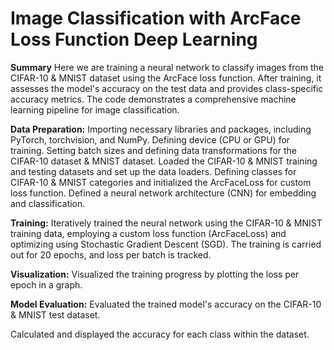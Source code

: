 # Image Classification with ArcFace Loss Function Deep Learning
**Summary**
Here we are training a neural network to classify images from the CIFAR-10 & MNIST dataset using the ArcFace loss function. After training, it assesses the model's accuracy 
on the test data and provides class-specific accuracy metrics. The code demonstrates a comprehensive machine learning pipeline for image classification.

**Data Preparation:**
Importing necessary libraries and packages, including PyTorch, torchvision, and NumPy.
Defining device (CPU or GPU) for training.
Setting batch sizes and defining data transformations for the CIFAR-10 dataset & MNIST dataset.
Loaded the CIFAR-10 & MNIST training and testing datasets and set up the data loaders.
Defining classes for CIFAR-10 & MNIST categories and initialized the ArcFaceLoss for custom loss function.
Defined a neural network architecture (CNN) for embedding and classification.

**Training:**
Iteratively trained the neural network using the CIFAR-10 & MNIST training data, employing a custom loss function (ArcFaceLoss) and optimizing using Stochastic Gradient Descent (SGD). The training is carried out for 20 epochs, and loss per batch is tracked.

**Visualization:**
Visualized the training progress by plotting the loss per epoch in a graph.

**Model Evaluation:**
Evaluated the trained model's accuracy on the CIFAR-10  & MNIST test dataset.

Calculated and displayed the accuracy for each class within the dataset.
